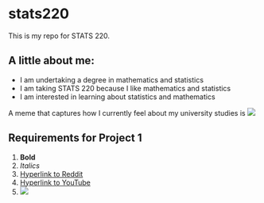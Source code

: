 # stats220

This is my repo for STATS 220. 

## A little about me:

- I am undertaking a degree in mathematics and statistics
- I am taking STATS 220 because I like mathematics and statistics
- I am interested in learning about statistics and mathematics

A meme that captures how I currently feel about my university studies is ![](https://c.tenor.com/8druEACXtX8AAAAd/tenor.gif)

## Requirements for Project 1

1. **Bold**
2. *Italics*
3. [Hyperlink to Reddit](https://reddit.com/)
4. [Hyperlink to YouTube](https://youtube.com/)
5. ![](https://media1.tenor.com/m/9jlwesTL5Y8AAAAd/bad-work-citizen.gif)
